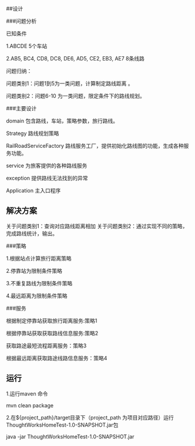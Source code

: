 ##设计

###问题分析

已知条件

1.ABCDE 5个车站

2.AB5, BC4, CD8, DC8, DE6, AD5, CE2, EB3, AE7 8条线路

问题归纳：

问题类别1：问题1到5为一类问题，计算制定路线距离 。

问题类别2：问题6-10 为一类问题，限定条件下的路线规划。


###主要设计

domain  包含路线，车站，策略参数，旅行路线。

Strategy 路线规划策略

RailRoadServiceFactory 路线服务工厂，提供初始化路线图的功能，生成各种服务功能。

service 为旅客提供的各种路线服务

exception 提供路线无法找到的异常

Application 主入口程序
##  解决方案

关于问题类别1：查询对应路线距离相加
关于问题类别2：通过实现不同的策略，完成路线统计，输出。

###策略

1.根据站点计算旅行距离策略

2.停靠站为限制条件策略

3.不重复路线为限制条件策略

4.最远距离为限制条件策略


###服务

根据制定停靠站获取旅行距离服务:策略1

根据停靠站获取获取路线信息服务:策略2

 获取路途最短流程距离服务：策略3
 
 根据最远距离获取路途线路信息服务：策略4
 
 ## 运行
 
 1.运行maven 命令
 
 mvn  clean package
 
 2.在${project_path}/target目录下（project_path 为项目对应路径）运行ThoughtWorksHomeTest-1.0-SNAPSHOT.jar包

java -jar ThoughtWorksHomeTest-1.0-SNAPSHOT.jar 